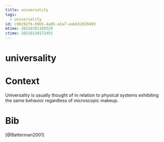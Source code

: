 ```yaml
---
title: universality
tags:
  - universality
id: c98192f6-09b5-4a85-a1a7-aab632829493
mtime: 20210701195529
ctime: 20210218172455
---
```


# universality

# Context

Universality is usually thought of in relation to physical systems exhibiting the same behavior regardless of microscopic makeup.

# Bib

[@Batterman2001]
